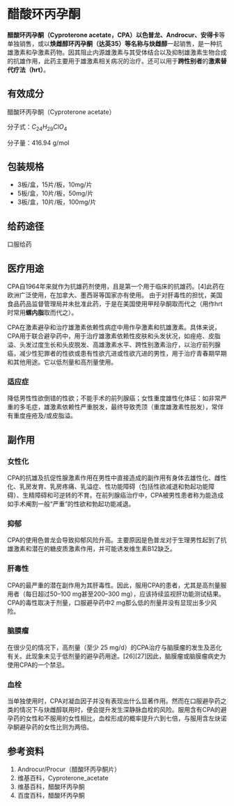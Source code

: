 # 醋酸环丙孕酮

**醋酸环丙孕酮（Cyproterone acetate，CPA）**以**色普龙、Androcur、安得卡**等单独销售，或以**焕雌醇环丙孕酮（达英35）**等名称与**炔雌醇**一起销售，是一种抗雄激素和孕激素药物。因其阻止内源雄激素与其受体结合以及抑制雄激素生物合成的抗雄作用，此药主要用于雄激素相关病况的治疗。还可以用于**跨性别者**的**激素替代疗法（hrt）**。

## 有效成分

醋酸环丙孕酮（Cyproterone acetate）

分子式：$C_{24}H_{29}ClO_{4}$

分子量：416.94 g/mol

## 包装规格

* 3板/盒，15片/板，10mg/片
* 5板/盒，10片/板，50mg/片
* 3板/盒，10片/板，100mg/片

## 给药途径
口服给药

## 医疗用途

CPA自1964年来就作为抗雄药剂使用，且是第一个用于临床的抗雄药。[4]此药在欧洲广泛使用，在加拿大、墨西哥等国家亦有使用。 由于对肝毒性的担忧，美国食品药品监督管理局并未批准此药，于是在美国使用甲羟孕酮取而代之（用作hrt时常用**螺内脂**取而代之）。

CPA在激素避孕和治疗雄激素依赖性病症中用作孕激素和抗雄激素。具体来说，CPA用于联合避孕药中，用于治疗雄激素依赖性皮肤和头发状况，如痤疮、皮脂溢、头发过度生长和头皮脱发、高雄激素水平、跨性别激素治疗，以治疗前列腺癌，减少性犯罪者的性欲或患有性欲亢进或性欲亢进的男性，用于治疗青春期早期和其他用途。它以低剂量和高剂量使用。

### 适应症

降低男性性欲倒错的性欲；不能手术的前列腺癌；女性重度雄性化体征：如非常严重的多毛症，雄激素依赖性严重脱发，最终导致秃顶（重度雄激素性脱发），常伴有重度痤疮及/或皮脂溢。

## 副作用

### 女性化

CPA的抗雄及抗促性腺激素作用在男性中直接造成的副作用有身体去雄性化、雌性化、乳房发育、乳房疼痛、乳溢症、性功能障碍（包括性欲减退和勃起功能障碍）、生精障碍和可逆转的不育。在前列腺癌治疗中，CPA被男性患者称为能造成如手术阉割一般“严重”的性欲和勃起功能减退。

### 抑郁
CPA的使用色普龙会导致抑郁风险升高。主要原因是色普龙对于生理男性起到了抗雄激素和潜在的糖皮质激素作用，并可能诱发维生素B12缺乏。

### 肝毒性

CPA的最严重的潜在副作用为其肝毒性。因此，服用CPA的患者，尤其是高剂量服用者（每日超过50–100 mg甚至200–300 mg），应该持续监视肝功能测试结果。CPA的毒性取决于剂量，口服避孕药中2 mg那么低的剂量并没有显现出多少风险。

### 脑膜瘤

在很少见的情况下，高剂量（至少 25 mg/d）的CPA治疗与脑膜瘤的发生及恶化有关。此现象未见于低剂量的避孕药用途。[26][27]因此，脑膜瘤或脑膜瘤病史为使用CPA的一个禁忌。

### 血栓

当单独使用时，CPA对凝血因子并没有表现出什么显著作用。然而在口服避孕药之类的情况下与炔雌醇联用时，便会提升发生深静脉血栓的风险。服用含有CPA的避孕药的女性和不服用的女性相比，血栓形成的概率提升六到七倍，与服用含左炔诺孕酮避孕药的女性比则为两倍。

## 参考资料

1. Androcur/Procur（醋酸环丙孕酮片）
2. 维基百科，Cyproterone_acetate
3. 维基百科，醋酸环丙孕酮
4. 百度百科，醋酸环丙孕酮
